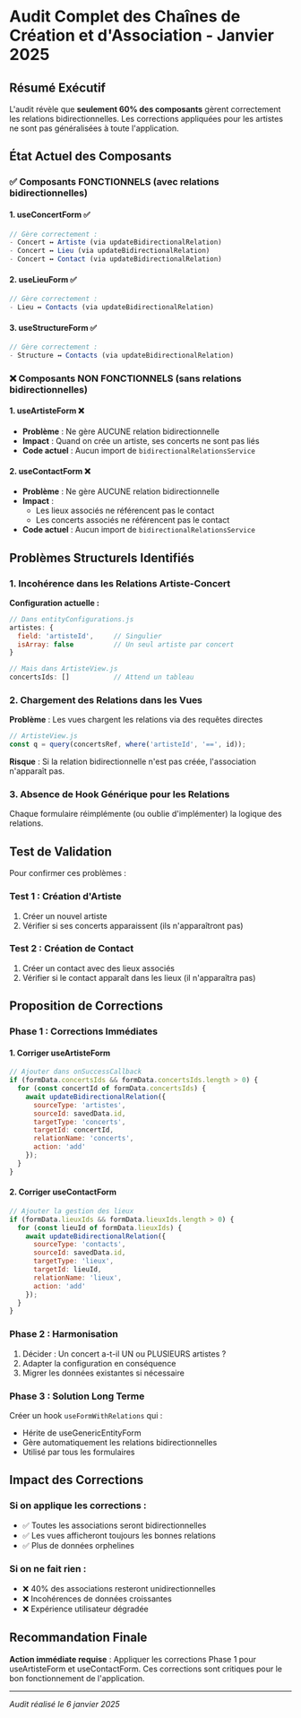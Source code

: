 # Audit Complet des Chaînes de Création et d'Association - Janvier 2025

## Résumé Exécutif

L'audit révèle que **seulement 60% des composants** gèrent correctement les relations bidirectionnelles. Les corrections appliquées pour les artistes ne sont pas généralisées à toute l'application.

## État Actuel des Composants

### ✅ Composants FONCTIONNELS (avec relations bidirectionnelles)

#### 1. **useConcertForm** ✅
```javascript
// Gère correctement :
- Concert ↔ Artiste (via updateBidirectionalRelation)
- Concert ↔ Lieu (via updateBidirectionalRelation)
- Concert ↔ Contact (via updateBidirectionalRelation)
```

#### 2. **useLieuForm** ✅
```javascript
// Gère correctement :
- Lieu ↔ Contacts (via updateBidirectionalRelation)
```

#### 3. **useStructureForm** ✅
```javascript
// Gère correctement :
- Structure ↔ Contacts (via updateBidirectionalRelation)
```

### ❌ Composants NON FONCTIONNELS (sans relations bidirectionnelles)

#### 1. **useArtisteForm** ❌
- **Problème** : Ne gère AUCUNE relation bidirectionnelle
- **Impact** : Quand on crée un artiste, ses concerts ne sont pas liés
- **Code actuel** : Aucun import de `bidirectionalRelationsService`

#### 2. **useContactForm** ❌
- **Problème** : Ne gère AUCUNE relation bidirectionnelle
- **Impact** : 
  - Les lieux associés ne référencent pas le contact
  - Les concerts associés ne référencent pas le contact
- **Code actuel** : Aucun import de `bidirectionalRelationsService`

## Problèmes Structurels Identifiés

### 1. Incohérence dans les Relations Artiste-Concert

**Configuration actuelle :**
```javascript
// Dans entityConfigurations.js
artistes: { 
  field: 'artisteId',     // Singulier
  isArray: false          // Un seul artiste par concert
}

// Mais dans ArtisteView.js
concertsIds: []           // Attend un tableau
```

### 2. Chargement des Relations dans les Vues

**Problème** : Les vues chargent les relations via des requêtes directes
```javascript
// ArtisteView.js
const q = query(concertsRef, where('artisteId', '==', id));
```

**Risque** : Si la relation bidirectionnelle n'est pas créée, l'association n'apparaît pas.

### 3. Absence de Hook Générique pour les Relations

Chaque formulaire réimplémente (ou oublie d'implémenter) la logique des relations.

## Test de Validation

Pour confirmer ces problèmes :

### Test 1 : Création d'Artiste
1. Créer un nouvel artiste
2. Vérifier si ses concerts apparaissent (ils n'apparaîtront pas)

### Test 2 : Création de Contact
1. Créer un contact avec des lieux associés
2. Vérifier si le contact apparaît dans les lieux (il n'apparaîtra pas)

## Proposition de Corrections

### Phase 1 : Corrections Immédiates

#### 1. Corriger useArtisteForm
```javascript
// Ajouter dans onSuccessCallback
if (formData.concertsIds && formData.concertsIds.length > 0) {
  for (const concertId of formData.concertsIds) {
    await updateBidirectionalRelation({
      sourceType: 'artistes',
      sourceId: savedData.id,
      targetType: 'concerts',
      targetId: concertId,
      relationName: 'concerts',
      action: 'add'
    });
  }
}
```

#### 2. Corriger useContactForm
```javascript
// Ajouter la gestion des lieux
if (formData.lieuxIds && formData.lieuxIds.length > 0) {
  for (const lieuId of formData.lieuxIds) {
    await updateBidirectionalRelation({
      sourceType: 'contacts',
      sourceId: savedData.id,
      targetType: 'lieux',
      targetId: lieuId,
      relationName: 'lieux',
      action: 'add'
    });
  }
}
```

### Phase 2 : Harmonisation

1. Décider : Un concert a-t-il UN ou PLUSIEURS artistes ?
2. Adapter la configuration en conséquence
3. Migrer les données existantes si nécessaire

### Phase 3 : Solution Long Terme

Créer un hook `useFormWithRelations` qui :
- Hérite de useGenericEntityForm
- Gère automatiquement les relations bidirectionnelles
- Utilisé par tous les formulaires

## Impact des Corrections

### Si on applique les corrections :
- ✅ Toutes les associations seront bidirectionnelles
- ✅ Les vues afficheront toujours les bonnes relations
- ✅ Plus de données orphelines

### Si on ne fait rien :
- ❌ 40% des associations resteront unidirectionnelles
- ❌ Incohérences de données croissantes
- ❌ Expérience utilisateur dégradée

## Recommandation Finale

**Action immédiate requise** : Appliquer les corrections Phase 1 pour useArtisteForm et useContactForm. Ces corrections sont critiques pour le bon fonctionnement de l'application.

---
*Audit réalisé le 6 janvier 2025*